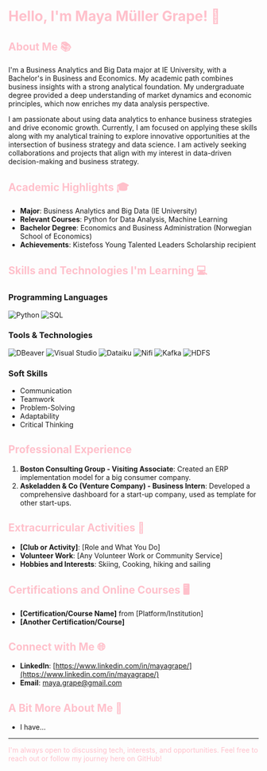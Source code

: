 # <span style="color: pink;">Hello, I'm Maya Müller Grape! 👋</span>

## <span style="color: pink;">About Me 📚</span>
I'm a Business Analytics and Big Data major at IE University, with a Bachelor's in Business and Economics. My academic path combines business insights with a strong analytical foundation. My undergraduate degree provided a deep understanding of market dynamics and economic principles, which now enriches my data analysis perspective.

I am passionate about using data analytics to enhance business strategies and drive economic growth. Currently, I am focused on applying these skills along with my analytical training to explore innovative opportunities at the intersection of business strategy and data science. I am actively seeking collaborations and projects that align with my interest in data-driven decision-making and business strategy.

## <span style="color: pink;">Academic Highlights 🎓</span>
- **Major**: Business Analytics and Big Data (IE University)
- **Relevant Courses**: Python for Data Analysis, Machine Learning
- **Bachelor Degree**: Economics and Business Administration (Norwegian School of Economics)
- **Achievements**: Kistefoss Young Talented Leaders Scholarship recipient

## <span style="color: pink;">Skills and Technologies I'm Learning 💻</span>
### Programming Languages
![Python](https://img.shields.io/badge/Python-FF69B4?style=for-the-badge&logo=python&logoColor=white)
![SQL](https://img.shields.io/badge/SQL-FF69B4?style=for-the-badge&logo=MySQL&logoColor=white)

### Tools & Technologies
![DBeaver](https://img.shields.io/badge/DBeaver-FF69B4?style=for-the-badge&logo=DBeaver&logoColor=white)
![Visual Studio](https://img.shields.io/badge/Visual_Studio-FF69B4?style=for-the-badge&logo=visual-studio&logoColor=white)
![Dataiku](https://img.shields.io/badge/Dataiku-FF69B4?style=for-the-badge&logo=Dataiku&logoColor=white)
![Nifi](https://img.shields.io/badge/Nifi-FF69B4?style=for-the-badge&logo=ApacheNifi&logoColor=white)
![Kafka](https://img.shields.io/badge/Kafka-FF69B4?style=for-the-badge&logo=ApacheKafka&logoColor=white)
![HDFS](https://img.shields.io/badge/HDFS-FF69B4?style=for-the-badge&logo=Hadoop&logoColor=white)

### Soft Skills
- Communication
- Teamwork
- Problem-Solving
- Adaptability
- Critical Thinking

## <span style="color: pink;">Professional Experience</span>
1. **Boston Consulting Group - Visiting Associate**: Created an ERP implementation model for a big consumer company.
2. **Askeladden & Co (Venture Company) - Business Intern**: Developed a comprehensive dashboard for a start-up company, used as template for other start-ups.

## <span style="color: pink;">Extracurricular Activities 🌟</span>
- **[Club or Activity]**: [Role and What You Do]
- **Volunteer Work**: [Any Volunteer Work or Community Service]
- **Hobbies and Interests**: Skiing, Cooking, hiking and sailing

## <span style="color: pink;">Certifications and Online Courses 🖥️</span>
- **[Certification/Course Name]** from [Platform/Institution]
- **[Another Certification/Course]**

## <span style="color: pink;">Connect with Me 🌐</span>
- **LinkedIn**: [https://www.linkedin.com/in/mayagrape/](https://www.linkedin.com/in/mayagrape/)
- **Email**: [maya.grape@gmail.com](mailto:maya.grape@gmail.com)

## <span style="color: pink;">A Bit More About Me 🎉</span>
- I have...

---

<span style="color: pink;">I'm always open to discussing tech, interests, and opportunities. Feel free to reach out or follow my journey here on GitHub!</span>

